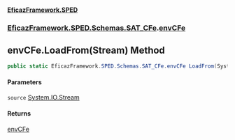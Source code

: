 #### [EficazFramework.SPED](EficazFrameworkSPED.md 'EficazFramework SPED')
### [EficazFramework.SPED.Schemas.SAT_CFe](EficazFramework.SPED.Schemas.SAT_CFe.md 'EficazFramework.SPED.Schemas.SAT_CFe').[envCFe](EficazFramework.SPED.Schemas.SAT_CFe/envCFe.md 'EficazFramework.SPED.Schemas.SAT_CFe.envCFe')

## envCFe.LoadFrom(Stream) Method

```csharp
public static EficazFramework.SPED.Schemas.SAT_CFe.envCFe LoadFrom(System.IO.Stream source);
```
#### Parameters

<a name='EficazFramework.SPED.Schemas.SAT_CFe.envCFe.LoadFrom(System.IO.Stream).source'></a>

`source` [System.IO.Stream](https://docs.microsoft.com/en-us/dotnet/api/System.IO.Stream 'System.IO.Stream')

#### Returns
[envCFe](EficazFramework.SPED.Schemas.SAT_CFe/envCFe.md 'EficazFramework.SPED.Schemas.SAT_CFe.envCFe')